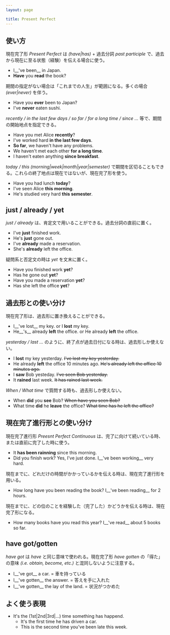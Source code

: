 ```yaml
---
layout: page

title: Present Perfect
---
```


## 使い方

現在完了形 _Present Perfect_ は _(have|has)_ + 過去分詞 _past participle_ で、過去から現在に至る状態（経験）を伝える場合に使う。

* I__'ve been__ in Japan.
* __Have__ you __read__ the book?

期間の指定がない場合は「これまでの人生」が範囲になる。多くの場合 _(ever|never)_ を伴う。

* Have you __ever__ been to Japan?
* I've __never__ eaten sushi.

_recently / in the last few days / so far / for a long time / since ..._ 等で、期間の開始地点を指定できる。

* Have you met Alice __recently__?
* I've worked hard __in the last few days__.
* __So far__, we haven't have any problems.
* We haven't met each other __for a long time__.
* I haven't eaten anything __since breakfast__.

_today / this (morning|week|month|year|semester)_ で期間を区切ることもできる。これらの終了地点は現在ではないが、現在完了形を使う。

* Have you had lunch __today__?
* I've seen Alice __this morning__.
* He's studied very hard __this semester__.

## just / already / yet

_just / already_ は、肯定文で用いることができる。過去分詞の直前に置く。

* I've __just__ finished work.
* He's __just__ gone out.
* I've __already__ made a reservation.
* She's __already__ left the office.

疑問系と否定文の時は _yet_ を文末に置く。

* Have you finished work __yet__?
* Has he gone out __yet__?
* Have you made a reservation __yet__?
* Has she left the office __yet__?

## 過去形との使い分け

現在完了形は、過去形に置き換えることができる。

* I__'ve lost__ my key. or I __lost__ my key.
* He__'s__ already __left__ the office. or He already __left__ the office.

_yesterday / last ..._ のように、終了点が過去日付になる時は、過去形しか使えない。

* I __lost__ my key yesterday. <del>I've lost my key yesterday.</del>
* He already __left__ the office 10 minutes ago. <del>He's already left the office 10 minutes ago.</del>
* I __saw__ Bob yesteday. <del>I've seen Bob yesterday.</del>
* It __rained__ last week. <del>It has rained last week.</del>

_When / What time_ で質問する時も、過去形しか使えない。

* When __did__ you __see__ Bob? <del>When have you seen Bob?</del>
* What time __did__ he __leave__ the office? <del>What time has he left the office?</del>

## 現在完了進行形との使い分け

現在完了進行形 _Preesnt Perfect Continuous_ は、完了に向けて続いている時、または直前に完了した時に使う。

* It __has been rainning__ since this morning.
* Did you finish work? Yes, I've just done. I__'ve been working__ very hard.

現在までに、どれだけの時間がかかっているかを伝える時は、現在完了進行形を用いる。

* How long have you been reading the book? I__'ve been reading__ for 2 hours.

現在までに、どの位のことを経験した（完了した）かどうかを伝える時は、現在完了形になる。

* How many books have you read this year? I__'ve read__ about 5 books so far.

## have got/gotten

_have got_ は _have_ と同じ意味で使われる。現在完了形 _have gotten_ の「得た」の意味 _(i.e. obtain, become, etc.)_ と混同しないように注意する。

* I__'ve got__ a car. = 車を持っている
* I__'ve gotten__ the answer. = 答えを手に入れた
* I__'ve gotten__ the lay of the land. = 状況がつかめた

## よく使う表現

* It's the (1st|2nd|3rd|...) time something has happend.
  * It's the first time he has driven a car.
  * This is the second time you've been late this week.

